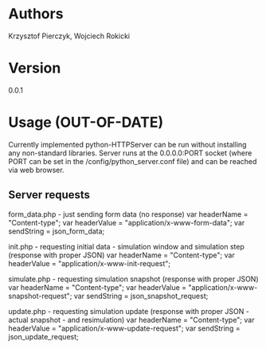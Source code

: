 # Authors
Krzysztof Pierczyk, Wojciech Rokicki

# Version
0.0.1

# Usage (OUT-OF-DATE)
Currently implemented python-HTTPServer can be run without
installing any non-standard libraries. Server runs at the
0.0.0.0:PORT socket (where PORT can be set in the 
/config/python_server.conf file) and can be reached via
web browser.

## Server requests

form_data.php - just sending form data (no response)
var headerName = "Content-type";
var headerValue = "application/x-www-form-data";
var sendString = json_form_data;

init.php - requesting initial data - simulation window and simulation step (response with proper JSON)
var headerName = "Content-type";
var headerValue = "application/x-www-init-request";

simulate.php - requesting simulation snapshot (response with proper JSON)
var headerName = "Content-type";
var headerValue = "application/x-www-snapshot-request";
var sendString = json_snapshot_request;

update.php - requesting simulation update (response with proper JSON - actual snapshot - and resimulation)
var headerName = "Content-type";
var headerValue = "application/x-www-update-request";
var sendString = json_update_request;